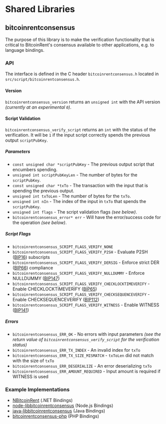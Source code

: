 Shared Libraries
================

## bitcoinrentconsensus

The purpose of this library is to make the verification functionality that is critical to BitcoinRent's consensus available to other applications, e.g. to language bindings.

### API

The interface is defined in the C header `bitcoinrentconsensus.h` located in  `src/script/bitcoinrentconsensus.h`.

#### Version

`bitcoinrentconsensus_version` returns an `unsigned int` with the API version *(currently at an experimental `0`)*.

#### Script Validation

`bitcoinrentconsensus_verify_script` returns an `int` with the status of the verification. It will be `1` if the input script correctly spends the previous output `scriptPubKey`.

##### Parameters
- `const unsigned char *scriptPubKey` - The previous output script that encumbers spending.
- `unsigned int scriptPubKeyLen` - The number of bytes for the `scriptPubKey`.
- `const unsigned char *txTo` - The transaction with the input that is spending the previous output.
- `unsigned int txToLen` - The number of bytes for the `txTo`.
- `unsigned int nIn` - The index of the input in `txTo` that spends the `scriptPubKey`.
- `unsigned int flags` - The script validation flags *(see below)*.
- `bitcoinrentconsensus_error* err` - Will have the error/success code for the operation *(see below)*.

##### Script Flags
- `bitcoinrentconsensus_SCRIPT_FLAGS_VERIFY_NONE`
- `bitcoinrentconsensus_SCRIPT_FLAGS_VERIFY_P2SH` - Evaluate P2SH ([BIP16](https://github.com/bitcoinrent/bips/blob/master/bip-0016.mediawiki)) subscripts
- `bitcoinrentconsensus_SCRIPT_FLAGS_VERIFY_DERSIG` - Enforce strict DER ([BIP66](https://github.com/bitcoinrent/bips/blob/master/bip-0066.mediawiki)) compliance
- `bitcoinrentconsensus_SCRIPT_FLAGS_VERIFY_NULLDUMMY` - Enforce NULLDUMMY ([BIP147](https://github.com/bitcoinrent/bips/blob/master/bip-0147.mediawiki))
- `bitcoinrentconsensus_SCRIPT_FLAGS_VERIFY_CHECKLOCKTIMEVERIFY` - Enable CHECKLOCKTIMEVERIFY ([BIP65](https://github.com/bitcoinrent/bips/blob/master/bip-0065.mediawiki))
- `bitcoinrentconsensus_SCRIPT_FLAGS_VERIFY_CHECKSEQUENCEVERIFY` - Enable CHECKSEQUENCEVERIFY ([BIP112](https://github.com/bitcoinrent/bips/blob/master/bip-0112.mediawiki))
- `bitcoinrentconsensus_SCRIPT_FLAGS_VERIFY_WITNESS` - Enable WITNESS ([BIP141](https://github.com/bitcoinrent/bips/blob/master/bip-0141.mediawiki))

##### Errors
- `bitcoinrentconsensus_ERR_OK` - No errors with input parameters *(see the return value of `bitcoinrentconsensus_verify_script` for the verification status)*
- `bitcoinrentconsensus_ERR_TX_INDEX` - An invalid index for `txTo`
- `bitcoinrentconsensus_ERR_TX_SIZE_MISMATCH` - `txToLen` did not match with the size of `txTo`
- `bitcoinrentconsensus_ERR_DESERIALIZE` - An error deserializing `txTo`
- `bitcoinrentconsensus_ERR_AMOUNT_REQUIRED` - Input amount is required if WITNESS is used

### Example Implementations
- [NBitcoinRent](https://github.com/NicolasDorier/NBitcoinRent/blob/master/NBitcoinRent/Script.cs#L814) (.NET Bindings)
- [node-libbitcoinrentconsensus](https://github.com/bitpay/node-libbitcoinrentconsensus) (Node.js Bindings)
- [java-libbitcoinrentconsensus](https://github.com/dexX7/java-libbitcoinrentconsensus) (Java Bindings)
- [bitcoinrentconsensus-php](https://github.com/Bit-Wasp/bitcoinrentconsensus-php) (PHP Bindings)
